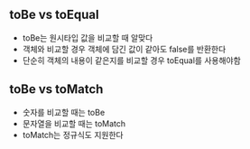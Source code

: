 ## toBe vs toEqual

- toBe는 원시타입 값을 비교할 때 알맞다
- 객체와 비교할 경우 객체에 담긴 값이 같아도 false를 반환한다
- 단순히 객체의 내용이 같은지를 비교할 경우 toEqual를 사용해야함

## toBe vs toMatch

- 숫자를 비교할 때는 toBe
- 문자열을 비교할 때는 toMatch
- toMatch는 정규식도 지원한다
